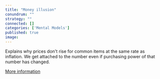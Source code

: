 ```yaml
---
title: "Money illusion"
conundrum: ""
strategy: ""
connected: []
categories: ['Mental Models']
published: true
image: 
---
```


Explains why prices don't rise for common items at the same rate as inflation. We get attached to the number even if purchasing power of that number has changed.

[More information](https://en.wikipedia.org/wiki/Money_illusion)


